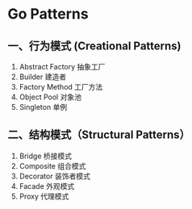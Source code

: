 # Go Patterns

## 一、行为模式 (Creational Patterns)
1. Abstract Factory 抽象工厂
2. Builder 建造者
3. Factory Method 工厂方法
4. Object Pool 对象池
5. Singleton 单例

## 二、结构模式（Structural Patterns）
1. Bridge 桥接模式
2. Composite 组合模式
3. Decorator 装饰者模式
4. Facade 外观模式
5. Proxy 代理模式